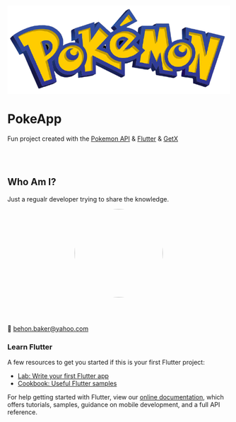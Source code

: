 <img style="display: block; margin: 0 auto;" src="./assets/pk.png" height="200"/>

# PokeApp

Fun project created with the [Pokemon API](https://pokeapi.co/) & [Flutter](https://flutter.dev/) & [GetX](https://pub.dev/packages/get)

<br/><br/>

## Who Am I?

Just a regualr developer trying to share the knowledge.

<img style="display: block; margin: 0 auto; border-radius: 100%" src="https://behonbaker.com/behonbaker.png" height="200" width="200"/>

<br/><br/>

📧 behon.baker@yahoo.com

### Learn Flutter

A few resources to get you started if this is your first Flutter project:

- [Lab: Write your first Flutter app](https://flutter.dev/docs/get-started/codelab)
- [Cookbook: Useful Flutter samples](https://flutter.dev/docs/cookbook)

For help getting started with Flutter, view our
[online documentation](https://flutter.dev/docs), which offers tutorials,
samples, guidance on mobile development, and a full API reference.
